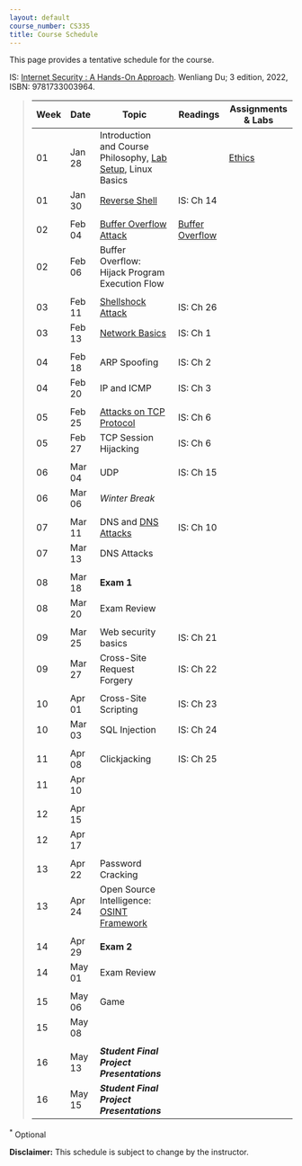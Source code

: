 ```yaml
---
layout: default
course_number: CS335
title: Course Schedule
---
```


This page provides a tentative schedule for the course.

IS: <a href="https://ycp.textbookx.com/book/Internet-Security-A-HandsOn-Approach/9781733003964/?course_id=4643336">Internet Security : A Hands-On Approach</a>. Wenliang Du; 3 edition, 2022, ISBN: 9781733003964.

>  Week    | Date     | Topic        | Readings   | Assignments & Labs                                  
> -------- | -------- | ------------ | ---------- | -------------------------------------
> 01 | Jan 28 | Introduction and Course Philosophy, [Lab Setup](../labs/setup.html), Linux Basics | | [Ethics](../assignments/ethics.html)
> 01 | Jan 30 | [Reverse Shell](../slides/Reverse_Shell.pdf) | IS: Ch 14 |
> | | | |
> 02 | Feb 04 | [Buffer Overflow Attack](../slides/Buffer_Overflow.pdf) | <a href="schedule\papers\buffer-overflow.pdf" target="_blank">Buffer Overflow</a> |
> 02 | Feb 06 | Buffer Overflow: Hijack Program Execution Flow | |
> | | | |
> 03 | Feb 11 | [Shellshock Attack](../slides/Shellshock.pdf) | IS: Ch 26 |
> 03 | Feb 13 | [Network Basics](../slides/Network_Basics.pdf) | IS: Ch 1 |
> | | | |
> 04 | Feb 18 | ARP Spoofing | IS: Ch 2 |
> 04 | Feb 20 | IP and ICMP | IS: Ch 3 |
> | | | |
> 05 | Feb 25 | [Attacks on TCP Protocol](../slides/TCP_Attack.pdf) | IS: Ch 6 |
> 05 | Feb 27 | TCP Session Hijacking | IS: Ch 6 |
> | | | |
> 06 | Mar 04 | UDP | IS: Ch 15 |
> 06 | Mar 06 | _Winter Break_ | |
> | | | |
> 07 | Mar 11 | DNS and [DNS Attacks](../slides/DNS_Attacks.pdf) | IS: Ch 10 |
> 07 | Mar 13 | DNS Attacks | |
> | | | |
> 08 | Mar 18 | __Exam 1__ | | 
> 08 | Mar 20 | Exam Review | |
> | | | |
> 09 | Mar 25 | Web security basics | IS: Ch 21 |
> 09 | Mar 27 | Cross-Site Request Forgery | IS: Ch 22 |
> | | | |
> 10 | Apr 01 | Cross-Site Scripting | IS: Ch 23 |
> 10 | Mar 03 | SQL Injection | IS: Ch 24 |
> | | | |
> 11 | Apr 08 | Clickjacking  | IS: Ch 25 |
> 11 | Apr 10 | | |
> | | | |
> 12 | Apr 15 | | |
> 12 | Apr 17 | | |
> | | | |
> 13 | Apr 22 | Password Cracking | |
> 13 | Apr 24 | Open Source Intelligence: <a href="https://osintframework.com/" target="_blank">OSINT Framework</a> | |
> | | | |
> 14 | Apr 29 | __Exam 2__ | |
> 14 | May 01 | Exam Review | |
> | | | |
> 15 | May 06 | Game | |
> 15 | May 08 |  | |
> | | | |
> 16 | May 13 | *__Student Final Project Presentations__* | | 
> 16 | May 15 | *__Student Final Project Presentations__* | |

<sup>*</sup> Optional 

**Disclaimer:** This schedule is subject to change by the instructor.
